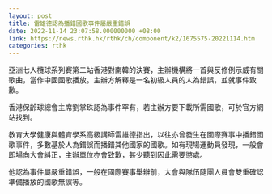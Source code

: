 ```yaml
---
layout: post
title: 雷雄德認為播錯國歌事件屬嚴重錯誤
date: 2022-11-14 23:07:58.000000000 +08:00
link: https://news.rthk.hk/rthk/ch/component/k2/1675575-20221114.htm
categories: rthk
---
```


亞洲七人欖球系列賽第二站香港對南韓的決賽，主辦機構將一首與反修例示威有關歌曲，當作中國國歌播放。主辦方解釋是一名初級人員的人為錯誤，並就事件致歉。

香港保齡球總會主席劉掌珠認為事件罕有，若主辦方要下載所需國歌，可於官方網站找到。

教育大學健康與體育學系高級講師雷雄德指出，以往亦曾發生在國際賽事中播錯國歌事件，多數基於人為錯誤而播錯其他國家的國歌。如有現場運動員發現，一般會即場向大會糾正，主辦單位亦會致歉，甚少聽到因此需要懲處。

他認為事件屬嚴重錯誤，一般在國際賽事舉辦前，大會與隊伍隨團人員會雙重確認準備播放的國歌無誤等。
